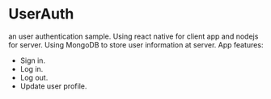 # UserAuth
an user authentication sample. Using react native for client app and nodejs for server. Using MongoDB to store user information at server.
App features:
- Sign in.
- Log in.
- Log out.
- Update user profile.
